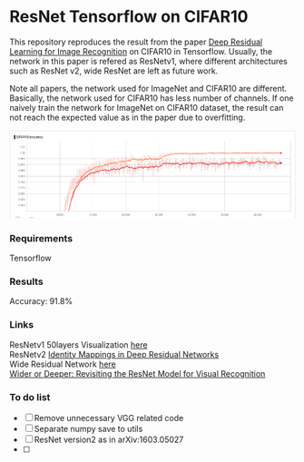 # ResNet Tensorflow on CIFAR10

This repository reproduces the result from the paper [Deep Residual Learning 
for Image Recognition](https://arxiv.org/abs/1512.03385) on CIFAR10 in
Tensorflow.
Usually, the network in this paper is refered as ResNetv1, where different 
architectures such as ResNet v2,  wide ResNet are left as future work.

Note all papers, the network used for ImageNet and CIFAR10 are different.
Basically, the network used for CIFAR10 has less number of channels. If one
naively train the network for ImageNet on CIFAR10 dataset, the result can not
reach the expected value as in the paper due to overfitting.

![](Figures/cifar10.png) 

### Requirements
Tensorflow

### Results
Accuracy: 91.8%

### Links
ResNetv1 50layers Visualization [here](http://ethereon.github.io/netscope/#/gist/db945b393d40bfa26006)     
ResNetv2 [Identity Mappings in Deep Residual Networks](https://arxiv.org/pdf/1603.05027.pdf)    
Wide Residual Network  [here](https://arxiv.org/pdf/1605.07146.pdf)       
[Wider or Deeper: Revisiting the ResNet Model for Visual
Recognition](https://arxiv.org/abs/1611.10080)    


### To do list

- [ ] Remove unnecessary VGG related code
- [ ] Separate numpy save to utils
- [ ] ResNet version2 as in arXiv:1603.05027
- [ ] 
